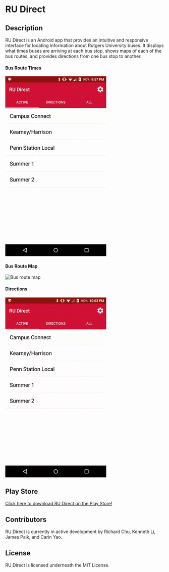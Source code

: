 # RU Direct

## Description
RU Direct is an Android app that provides an intuitive and responsive interface for locating information about Rutgers University buses. It displays what times buses are arriving at each bus stop, shows maps of each of the bus routes, and provides directions from one bus stop to another.

#### Bus Route Times
![Bus route times](https://raw.githubusercontent.com/churichard/ru-direct/master/images/route_times.gif)

#### Bus Route Map
![Bus route map](https://raw.githubusercontent.com/churichard/ru-direct/master/images/route_map.gif)

#### Directions
![Directions](https://raw.githubusercontent.com/churichard/ru-direct/master/images/directions.gif)

## Play Store
[Click here to download RU Direct on the Play Store!](https://play.google.com/store/apps/details?id=org.rudirect.android)

## Contributors
RU Direct is currently in active development by Richard Chu, Kenneth Li, James Paik, and Carin Yao.

## License
RU Direct is licensed underneath the MIT License.